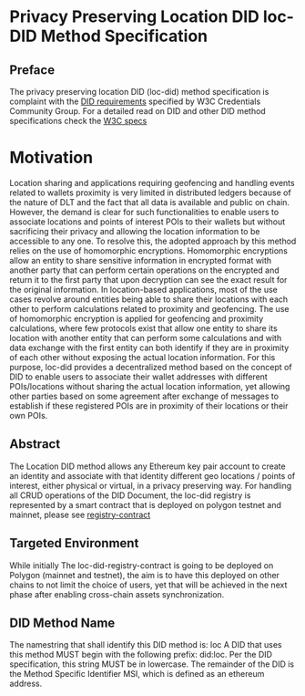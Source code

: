 # Privacy Preserving Location DID loc-DID Method Specification
## Preface 
The privacy preserving location DID (loc-did) method specification is complaint with the [DID requirements](https://www.w3.org/TR/did-core/#ref-for-dfn-did-documents-3) specified by W3C Credentials Community Group. For a detailed read on DID and other DID method specifications check the [W3C specs](https://www.w3.org/TR/did-core/)
# Motivation
Location sharing and applications requiring geofencing and handling events related to wallets proximity is very limited in distributed ledgers because of the nature of DLT and the fact that all data is available and public on chain. However, the demand is clear for such functionalities to enable users to associate locations and points of interest POIs to their wallets but without sacrificing their privacy and allowing the location information to be accessible to any one. 
To resolve this, the adopted approach by this method relies on the use of homomorphic encryptions. Homomorphic encryptions allow an entity to share sensitive information in encrypted format with another party that can perform certain operations on the encrypted and return it to the first party that upon decryption can see the exact result for the original information.
In location-based applications, most of the use cases revolve around entities being able to share their locations with each other to perform calculations related to proximity and geofencing. The use of homomorphic encryption is applied for geofencing and proximity calculations, where few protocols exist that allow one entity to share its location with another entity that can perform some calculations and with data exchange with the first entity can both identify if they are in proximity of each other without exposing the actual location information.
For this purpose, loc-did provides a decentralized method based on the concept of DID to enable users to associate their wallet addresses with different POIs/locations without sharing the actual location information, yet allowing other parties based on some agreement after exchange of messages to establish if these registered POIs are in proximity of their locations or their own POIs. 
## Abstract 
The Location DID method allows any Ethereum key pair account to create an identity and associate with that identity different geo locations / points of interest, either physical or virtual, in a privacy preserving way. For handling all CRUD operations of the DID Document, the loc-did registry is represented by a smart contract that is deployed on polygon testnet and mainnet, please see [registry-contract](ttps://github.com/asghaier76/location-did-method/tree/master/loc-did-registry)
## Targeted Environment
While initially The loc-did-registry-contract is going to be deployed on Polygon (mainnet and testnet), the aim is to have this deployed on other chains to not limit the choice of users, yet that will be achieved in the next phase after enabling cross-chain assets synchronization.
## DID Method Name
The namestring that shall identify this DID method is: loc
A DID that uses this method MUST begin with the following prefix: did:loc. Per the DID specification, this string MUST be in lowercase. The remainder of the DID is the Method Specific Identifier MSI, which is defined as an ethereum address.